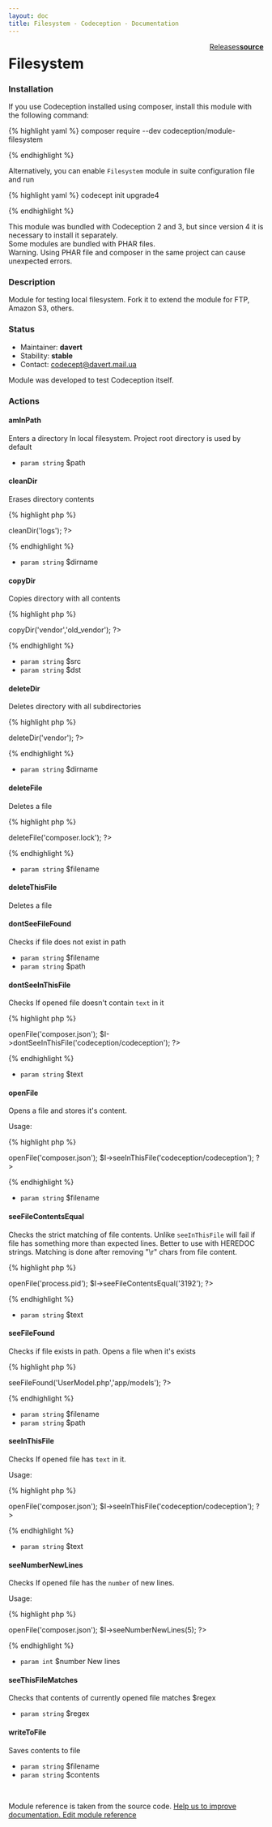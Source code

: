 ```yaml
---
layout: doc
title: Filesystem - Codeception - Documentation
---
```




<div class="btn-group" role="group" style="float: right" aria-label="..."><a class="btn btn-default" href="https://github.com/Codeception/module-Filesystem/releases">Releases</a><a class="btn btn-default" href="https://github.com/Codeception/module-filesystem/tree/master/src/Codeception/Module/Filesystem.php"><strong>source</strong></a></div>

# Filesystem
### Installation

If you use Codeception installed using composer, install this module with the following command:

{% highlight yaml %}
composer require --dev codeception/module-filesystem

{% endhighlight %}

Alternatively, you can enable `Filesystem` module in suite configuration file and run
 
{% highlight yaml %}
codecept init upgrade4

{% endhighlight %}

This module was bundled with Codeception 2 and 3, but since version 4 it is necessary to install it separately.   
Some modules are bundled with PHAR files.  
Warning. Using PHAR file and composer in the same project can cause unexpected errors.  

### Description



Module for testing local filesystem.
Fork it to extend the module for FTP, Amazon S3, others.

### Status

* Maintainer: **davert**
* Stability: **stable**
* Contact: codecept@davert.mail.ua

Module was developed to test Codeception itself.

### Actions

#### amInPath
 
Enters a directory In local filesystem.
Project root directory is used by default

 * `param string` $path


#### cleanDir
 
Erases directory contents

{% highlight php %}

<?php
$I->cleanDir('logs');
?>

{% endhighlight %}

 * `param string` $dirname


#### copyDir
 
Copies directory with all contents

{% highlight php %}

<?php
$I->copyDir('vendor','old_vendor');
?>

{% endhighlight %}

 * `param string` $src
 * `param string` $dst


#### deleteDir
 
Deletes directory with all subdirectories

{% highlight php %}

<?php
$I->deleteDir('vendor');
?>

{% endhighlight %}

 * `param string` $dirname


#### deleteFile
 
Deletes a file

{% highlight php %}

<?php
$I->deleteFile('composer.lock');
?>

{% endhighlight %}

 * `param string` $filename


#### deleteThisFile
 
Deletes a file


#### dontSeeFileFound
 
Checks if file does not exist in path

 * `param string` $filename
 * `param string` $path


#### dontSeeInThisFile
 
Checks If opened file doesn't contain `text` in it

{% highlight php %}

<?php
$I->openFile('composer.json');
$I->dontSeeInThisFile('codeception/codeception');
?>

{% endhighlight %}

 * `param string` $text


#### openFile
 
Opens a file and stores it's content.

Usage:

{% highlight php %}

<?php
$I->openFile('composer.json');
$I->seeInThisFile('codeception/codeception');
?>

{% endhighlight %}

 * `param string` $filename


#### seeFileContentsEqual
 
Checks the strict matching of file contents.
Unlike `seeInThisFile` will fail if file has something more than expected lines.
Better to use with HEREDOC strings.
Matching is done after removing "\r" chars from file content.

{% highlight php %}

<?php
$I->openFile('process.pid');
$I->seeFileContentsEqual('3192');
?>

{% endhighlight %}

 * `param string` $text


#### seeFileFound
 
Checks if file exists in path.
Opens a file when it's exists

{% highlight php %}

<?php
$I->seeFileFound('UserModel.php','app/models');
?>

{% endhighlight %}

 * `param string` $filename
 * `param string` $path


#### seeInThisFile
 
Checks If opened file has `text` in it.

Usage:

{% highlight php %}

<?php
$I->openFile('composer.json');
$I->seeInThisFile('codeception/codeception');
?>

{% endhighlight %}

 * `param string` $text


#### seeNumberNewLines
 
Checks If opened file has the `number` of new lines.

Usage:

{% highlight php %}

<?php
$I->openFile('composer.json');
$I->seeNumberNewLines(5);
?>

{% endhighlight %}

 * `param int` $number New lines


#### seeThisFileMatches
 
Checks that contents of currently opened file matches $regex

 * `param string` $regex


#### writeToFile
 
Saves contents to file

 * `param string` $filename
 * `param string` $contents

<p>&nbsp;</p><div class="alert alert-warning">Module reference is taken from the source code. <a href="https://github.com/Codeception/module-filesystem/tree/master/src/Codeception/Module/Filesystem.php">Help us to improve documentation. Edit module reference</a></div>
